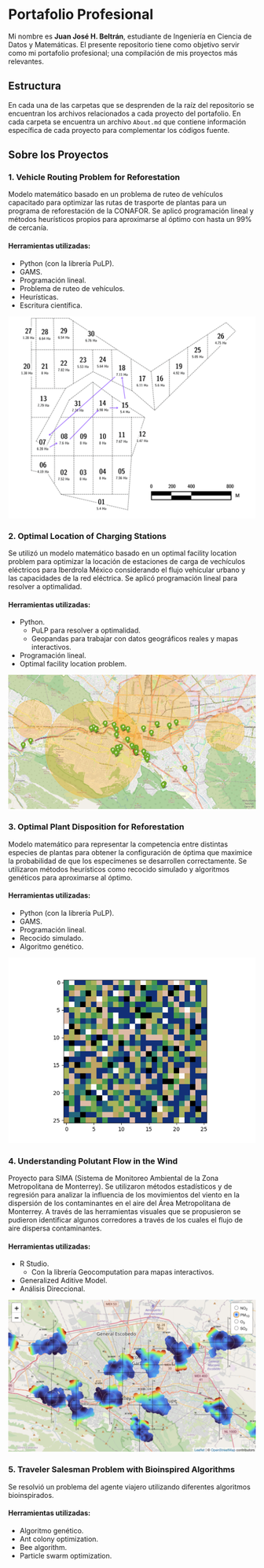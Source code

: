 # Portafolio Profesional

Mi nombre es **Juan José H. Beltrán**, estudiante de Ingeniería en Ciencia de Datos y Matemáticas. El presente repositorio tiene como objetivo servir como mi portafolio profesional; una compilación de mis proyectos más relevantes.

## Estructura

En cada una de las carpetas que se desprenden de la raíz del repositorio se encuentran los archivos relacionados a cada proyecto del portafolio. En cada carpeta se encuentra un archivo `About.md` que contiene información específica de cada proyecto para complementar los códigos fuente.


## Sobre los Proyectos

### 1. Vehicle Routing Problem for Reforestation

Modelo matemático basado en un problema de ruteo de vehículos capacitado para optimizar las rutas de trasporte de plantas para un programa de reforestación de la CONAFOR. Se aplicó programación lineal y métodos heurísticos propios para aproximarse al óptimo con hasta un 99% de cercanía.

#### Herramientas utilizadas:

- Python (con la librería PuLP).
- GAMS.
- Programación lineal.
- Problema de ruteo de vehículos.
- Heurísticas.
- Escritura científica.

<p align = "center">
    <img src="./1. Vehicle Routing Problem for Reforestation/Article/Sources/Route03.png">
<p>

### 2. Optimal Location of Charging Stations

Se utilizó un modelo matemático basado en un optimal facility location problem para optimizar la locación de estaciones de carga de vechículos eléctricos para Iberdrola México considerando el flujo vehícular urbano y las capacidades de la red eléctrica. Se aplicó programación lineal para resolver a optimalidad.

#### Herramientas utilizadas:

- Python.
    - PuLP para resolver a optimalidad.
    - Geopandas para trabajar con datos geográficos reales y mapas interactivos.
- Programación lineal.
- Optimal facility location problem.

<p align = "center">
    <img src="./2. Optimal Location of Charging Stations/Media/Example.png">
<p>

### 3. Optimal Plant Disposition for Reforestation

Modelo matemático para representar la competencia entre distintas especies de plantas para obtener la configuración de óptima que maximice la probabilidad de que los especímenes se desarrollen correctamente. Se utilizaron métodos heurísticos como recocido simulado y algoritmos genéticos para aproximarse al óptimo.

#### Herramientas utilizadas:

- Python (con la librería PuLP).
- GAMS.
- Programación lineal.
- Recocido simulado.
- Algoritmo genético.

<p align = "center">
    <img src="./3. Optimal Disposition for Reforestation/Recocido Simulado/soluciones/out66.png">
<p>

### 4. Understanding Polutant Flow in the Wind

Proyecto para SIMA (Sistema de Monitoreo Ambiental de la Zona Metropolitana de Monterrey). Se utilizaron métodos estadísticos y de regresión para analizar la influencia de los movimientos del viento en la dispersión de los contaminantes en el aire del Área Metropolitana de Monterrey. A través de las herramientas visuales que se propusieron se pudieron identificar algunos corredores a través de los cuales el flujo de aire dispersa contaminantes.

#### Herramientas utilizadas:

- R Studio.
    - Con la librería Geocomputation para mapas interactivos.
- Generalized Aditive Model.
- Análisis Direccional.

<p align = "center">
    <img src="./4. Understanding Pollutant Flow in the Wind/Dispersion Maps of Contaminants in MTY/WinterPM10.png">
<p>

### 5. Traveler Salesman Problem with Bioinspired Algorithms

Se resolvió un problema del agente viajero utilizando diferentes algoritmos bioinspirados.

#### Herramientas utilizadas:

- Algoritmo genético.
- Ant colony optimization.
- Bee algorithm.
- Particle swarm optimization.

